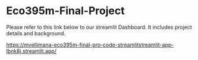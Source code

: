 # Eco395m-Final-Project

Please refer to this link below to our streamlit Dashboard. It includes project details and background.

https://mvellimana-eco395m-final-pro-code-streamlitstreamlit-app-lbnk8j.streamlit.app/
